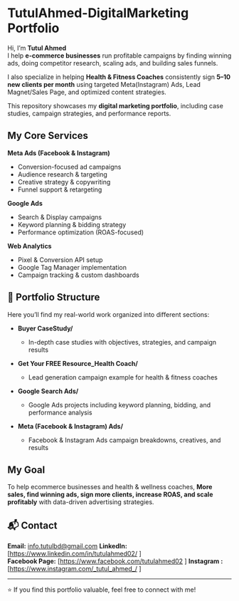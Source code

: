 # TutulAhmed-DigitalMarketing Portfolio


Hi, I’m **Tutul Ahmed**  
I help **e-commerce businesses** run profitable campaigns by finding winning ads, doing competitor research, scaling ads, and building sales funnels.  

I also specialize in helping **Health & Fitness Coaches** consistently sign **5–10 new clients per month** using targeted Meta(Instagram) Ads, Lead Magnet/Sales Page, and optimized content strategies.  

This repository showcases my **digital marketing portfolio**, including case studies, campaign strategies, and performance reports.



## My Core Services
**Meta Ads (Facebook & Instagram)**
  - Conversion-focused ad campaigns  
  - Audience research & targeting  
  - Creative strategy & copywriting  
  - Funnel support & retargeting  

**Google Ads**
  - Search & Display campaigns  
  - Keyword planning & bidding strategy  
  - Performance optimization (ROAS-focused)  

**Web Analytics**
  - Pixel & Conversion API setup  
  - Google Tag Manager implementation  
  - Campaign tracking & custom dashboards

## 📂 Portfolio Structure
Here you’ll find my real-world work organized into different sections:

- **Buyer CaseStudy/**
  - In-depth case studies with objectives, strategies, and campaign results  

- **Get Your FREE Resource_Health Coach/**
  - Lead generation campaign example for health & fitness coaches  

- **Google Search Ads/**
  - Google Ads projects including keyword planning, bidding, and performance analysis  

- **Meta (Facebook & Instagram) Ads/**
  - Facebook & Instagram Ads campaign breakdowns, creatives, and results  


## My Goal
To help ecommerce businesses and health & wellness coaches, **More sales, find winning ads,  sign more clients, increase ROAS, and scale profitably** with data-driven advertising strategies.  

## 📬 Contact
**Email:** info.tutulbd@gmail.com 
**LinkedIn:** [https://www.linkedin.com/in/tutulahmed02/ ]  
**Facebook Page:** [https://www.facebook.com/tutulahmed02 ]
**Instagram :** [https://www.instagram.com/_tutul_ahmed_/ ]

---
⭐ If you find this portfolio valuable, feel free to connect with me!
